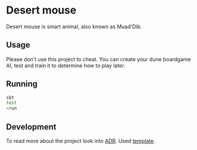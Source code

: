 # Desert mouse

Desert mouse is smart animal, also known as Muad'Dib.

## Usage

Please don't use this project to cheat.
You can create your dune boardgame AI, test and train it to determine how to play later.

## Running

```bash
sbt
test
~run
```

## Development

To read more about the project look into [ADR](./adr).
Used [template](https://raw.githubusercontent.com/joelparkerhenderson/architecture-decision-record/main/templates/decision-record-template-by-michael-nygard/index.md).

